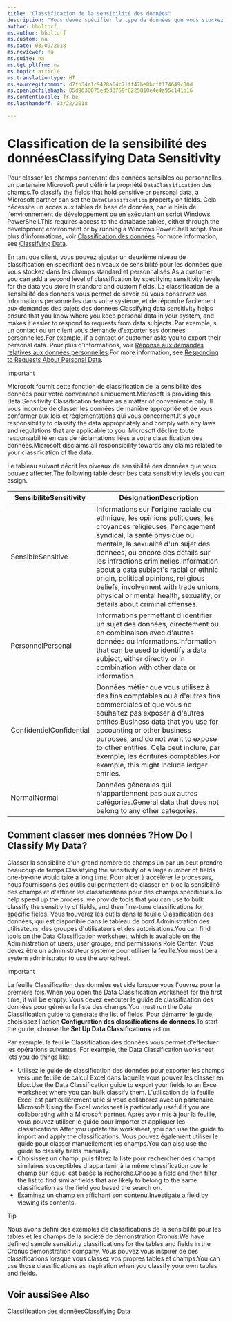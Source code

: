 ```yaml
---
title: "Classification de la sensibilité des données"
description: "Vous devez spécifier le type de données que vous stockez sur les personnes afin de pouvoir répondre aux demandes des sujets des données."
author: bholtorf
ms.author: bholtorf
ms.custom: na
ms.date: 03/09/2018
ms.reviewer: na
ms.suite: na
ms.tgt_pltfrm: na
ms.topic: article
ms.translationtype: HT
ms.sourcegitcommit: d7fb34e1c9428a64c71ff47be8bcff174649c00d
ms.openlocfilehash: 05d9630075ed533759f8225810e4e4a95c141b16
ms.contentlocale: fr-be
ms.lasthandoff: 03/22/2018

---
```


# <a name="classifying-data-sensitivity"></a><span data-ttu-id="20a28-103">Classification de la sensibilité des données</span><span class="sxs-lookup"><span data-stu-id="20a28-103">Classifying Data Sensitivity</span></span>
<span data-ttu-id="20a28-104">Pour classer les champs contenant des données sensibles ou personnelles, un partenaire Microsoft peut définir la propriété ```DataClassification``` des champs.</span><span class="sxs-lookup"><span data-stu-id="20a28-104">To classify the fields that hold sensitive or personal data, a Microsoft partner can set the ```DataClassification``` property on fields.</span></span> <span data-ttu-id="20a28-105">Cela nécessite un accès aux tables de base de données, par le biais de l'environnement de développement ou en exécutant un script Windows PowerShell.</span><span class="sxs-lookup"><span data-stu-id="20a28-105">This requires access to the database tables, either through the development environment or by running a Windows PowerShell script.</span></span> <span data-ttu-id="20a28-106">Pour plus d'informations, voir [Classification des données](https://docs.microsoft.com/en-us/dynamics-nav/classifying-data).</span><span class="sxs-lookup"><span data-stu-id="20a28-106">For more information, see [Classifying Data](https://docs.microsoft.com/en-us/dynamics-nav/classifying-data).</span></span>  

<span data-ttu-id="20a28-107">En tant que client, vous pouvez ajouter un deuxième niveau de classification en spécifiant des niveaux de sensibilité pour les données que vous stockez dans les champs standard et personnalisés.</span><span class="sxs-lookup"><span data-stu-id="20a28-107">As a customer, you can add a second level of classification by specifying sensitivity levels for the data you store in standard and custom fields.</span></span> <span data-ttu-id="20a28-108">La classification de la sensibilité des données vous permet de savoir où vous conservez vos informations personnelles dans votre système, et de répondre facilement aux demandes des sujets des données.</span><span class="sxs-lookup"><span data-stu-id="20a28-108">Classifying data sensitivity helps ensure that you know where you keep personal data in your system, and makes it easier to respond to requests from data subjects.</span></span> <span data-ttu-id="20a28-109">Par exemple, si un contact ou un client vous demande d'exporter ses données personnelles.</span><span class="sxs-lookup"><span data-stu-id="20a28-109">For example, if a contact or customer asks you to export their personal data.</span></span> <span data-ttu-id="20a28-110">Pour plus d'informations, voir [Réponse aux demandes relatives aux données personnelles](admin-responding-to-requests-about-personal-data.md).</span><span class="sxs-lookup"><span data-stu-id="20a28-110">For more information, see [Responding to Requests About Personal Data](admin-responding-to-requests-about-personal-data.md).</span></span>

> [!Important]
> <span data-ttu-id="20a28-111">Microsoft fournit cette fonction de classification de la sensibilité des données pour votre convenance uniquement.</span><span class="sxs-lookup"><span data-stu-id="20a28-111">Microsoft is providing this Data Sensitivity Classification feature as a matter of convenience only.</span></span> <span data-ttu-id="20a28-112">Il vous incombe de classer les données de manière appropriée et de vous conformer aux lois et réglementations qui vous concernent.</span><span class="sxs-lookup"><span data-stu-id="20a28-112">It's your responsibility to classify the data appropriately and comply with any laws and regulations that are applicable to you.</span></span> <span data-ttu-id="20a28-113">Microsoft décline toute responsabilité en cas de réclamations liées à votre classification des données.</span><span class="sxs-lookup"><span data-stu-id="20a28-113">Microsoft disclaims all responsibility towards any claims related to your classification of the data.</span></span>  

<span data-ttu-id="20a28-114">Le tableau suivant décrit les niveaux de sensibilité des données que vous pouvez affecter.</span><span class="sxs-lookup"><span data-stu-id="20a28-114">The following table describes data sensitivity levels you can assign.</span></span>

|<span data-ttu-id="20a28-115">Sensibilité</span><span class="sxs-lookup"><span data-stu-id="20a28-115">Sensitivity</span></span>|<span data-ttu-id="20a28-116">Désignation</span><span class="sxs-lookup"><span data-stu-id="20a28-116">Description</span></span>|
|----|----|
|<span data-ttu-id="20a28-117">Sensible</span><span class="sxs-lookup"><span data-stu-id="20a28-117">Sensitive</span></span> | <span data-ttu-id="20a28-118">Informations sur l'origine raciale ou ethnique, les opinions politiques, les croyances religieuses, l'engagement syndical, la santé physique ou mentale, la sexualité d'un sujet des données, ou encore des détails sur les infractions criminelles.</span><span class="sxs-lookup"><span data-stu-id="20a28-118">Information about a data subject's racial or ethnic origin, political opinions, religious beliefs, involvement with trade unions, physical or mental health, sexuality, or details about criminal offenses.</span></span> |
|<span data-ttu-id="20a28-119">Personnel</span><span class="sxs-lookup"><span data-stu-id="20a28-119">Personal</span></span> | <span data-ttu-id="20a28-120">Informations permettant d'identifier un sujet des données, directement ou en combinaison avec d'autres données ou informations.</span><span class="sxs-lookup"><span data-stu-id="20a28-120">Information that can be used to identify a data subject, either directly or in combination with other data or information.</span></span>|
|<span data-ttu-id="20a28-121">Confidentiel</span><span class="sxs-lookup"><span data-stu-id="20a28-121">Confidential</span></span> | <span data-ttu-id="20a28-122">Données métier que vous utilisez à des fins comptables ou à d'autres fins commerciales et que vous ne souhaitez pas exposer à d'autres entités.</span><span class="sxs-lookup"><span data-stu-id="20a28-122">Business data that you use for accounting or other business purposes, and do not want to expose to other entities.</span></span> <span data-ttu-id="20a28-123">Cela peut inclure, par exemple, les écritures comptables.</span><span class="sxs-lookup"><span data-stu-id="20a28-123">For example, this might include ledger entries.</span></span>|
|<span data-ttu-id="20a28-124">Normal</span><span class="sxs-lookup"><span data-stu-id="20a28-124">Normal</span></span> | <span data-ttu-id="20a28-125">Données générales qui n'appartiennent pas aux autres catégories.</span><span class="sxs-lookup"><span data-stu-id="20a28-125">General data that does not belong to any other categories.</span></span>|

## <a name="how-do-i-classify-my-data"></a><span data-ttu-id="20a28-126">Comment classer mes données ?</span><span class="sxs-lookup"><span data-stu-id="20a28-126">How Do I Classify My Data?</span></span>
<span data-ttu-id="20a28-127">Classer la sensibilité d'un grand nombre de champs un par un peut prendre beaucoup de temps.</span><span class="sxs-lookup"><span data-stu-id="20a28-127">Classifying the sensitivity of a large number of fields one-by-one would take a long time.</span></span> <span data-ttu-id="20a28-128">Pour aider à accélérer le processus, nous fournissons des outils qui permettent de classer en bloc la sensibilité des champs et d'affiner les classifications pour des champs spécifiques.</span><span class="sxs-lookup"><span data-stu-id="20a28-128">To help speed up the process, we provide tools that you can use to bulk classify the sensitivity of fields, and then fine-tune classifications for specific fields.</span></span> <span data-ttu-id="20a28-129">Vous trouverez les outils dans la feuille Classification des données, qui est disponible dans le tableau de bord Administration des utilisateurs, des groupes d'utilisateurs et des autorisations.</span><span class="sxs-lookup"><span data-stu-id="20a28-129">You can find tools on the Data Classification worksheet, which is available on the Administration of users, user groups, and permissions Role Center.</span></span> <span data-ttu-id="20a28-130">Vous devez être un administrateur système pour utiliser la feuille.</span><span class="sxs-lookup"><span data-stu-id="20a28-130">You must be a system administrator to use the worksheet.</span></span>

> [!Important]
> <span data-ttu-id="20a28-131">La feuille Classification des données est vide lorsque vous l'ouvrez pour la première fois.</span><span class="sxs-lookup"><span data-stu-id="20a28-131">When you open the Data Classification worksheet for the first time, it will be empty.</span></span> <span data-ttu-id="20a28-132">Vous devez exécuter le guide de classification des données pour générer la liste des champs.</span><span class="sxs-lookup"><span data-stu-id="20a28-132">You must run the Data Classification guide to generate the list of fields.</span></span> <span data-ttu-id="20a28-133">Pour démarrer le guide, choisissez l'action **Configuration des classifications de données**.</span><span class="sxs-lookup"><span data-stu-id="20a28-133">To start the guide, choose the **Set Up Data Classifications** action.</span></span>

<span data-ttu-id="20a28-134">Par exemple, la feuille Classification des données vous permet d'effectuer les opérations suivantes :</span><span class="sxs-lookup"><span data-stu-id="20a28-134">For example, the Data Classification worksheet lets you do things like:</span></span>  

* <span data-ttu-id="20a28-135">Utilisez le guide de classification des données pour exporter les champs vers une feuille de calcul Excel dans laquelle vous pouvez les classer en bloc.</span><span class="sxs-lookup"><span data-stu-id="20a28-135">Use the Data Classification guide to export your fields to an Excel worksheet where you can bulk classify them.</span></span> <span data-ttu-id="20a28-136">L'utilisation de la feuille Excel est particulièrement utile si vous collaborez avec un partenaire Microsoft.</span><span class="sxs-lookup"><span data-stu-id="20a28-136">Using the Excel worksheet is particularly useful if you are collaborating with a Microsoft partner.</span></span> <span data-ttu-id="20a28-137">Après avoir mis à jour la feuille, vous pouvez utiliser le guide pour importer et appliquer les classifications.</span><span class="sxs-lookup"><span data-stu-id="20a28-137">After you update the worksheet, you can use the guide to import and apply the classifications.</span></span> <span data-ttu-id="20a28-138">Vous pouvez également utiliser le guide pour classer manuellement les champs.</span><span class="sxs-lookup"><span data-stu-id="20a28-138">You can also use the guide to classify fields manually.</span></span>  
* <span data-ttu-id="20a28-139">Choisissez un champ, puis filtrez la liste pour rechercher des champs similaires susceptibles d'appartenir à la même classification que le champ sur lequel est basée la recherche.</span><span class="sxs-lookup"><span data-stu-id="20a28-139">Choose a field and then filter the list to find similar fields that are likely to belong to the same classification as the field you based the search on.</span></span>  
* <span data-ttu-id="20a28-140">Examinez un champ en affichant son contenu.</span><span class="sxs-lookup"><span data-stu-id="20a28-140">Investigate a field by viewing its contents.</span></span>  

> [!Tip]
> <span data-ttu-id="20a28-141">Nous avons défini des exemples de classifications de la sensibilité pour les tables et les champs de la société de démonstration Cronus.</span><span class="sxs-lookup"><span data-stu-id="20a28-141">We have defined sample sensitivity classifications for the tables and fields in the Cronus demonstration company.</span></span> <span data-ttu-id="20a28-142">Vous pouvez vous inspirer de ces classifications lorsque vous classez vos propres tables et champs.</span><span class="sxs-lookup"><span data-stu-id="20a28-142">You can use those classifications as inspiration when you classify your own tables and fields.</span></span>

## <a name="see-also"></a><span data-ttu-id="20a28-143">Voir aussi</span><span class="sxs-lookup"><span data-stu-id="20a28-143">See Also</span></span>
[<span data-ttu-id="20a28-144">Classification des données</span><span class="sxs-lookup"><span data-stu-id="20a28-144">Classifying Data</span></span>](https://docs.microsoft.com/en-us/dynamics-nav/classifying-data)  

